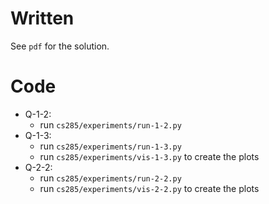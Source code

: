 # Written 

See `pdf` for the solution.

# Code

* Q-1-2: 
  * run `cs285/experiments/run-1-2.py`
* Q-1-3:
  * run `cs285/experiments/run-1-3.py`
  * run `cs285/experiments/vis-1-3.py` to create the plots
* Q-2-2:
  * run `cs285/experiments/run-2-2.py`
  * run `cs285/experiments/vis-2-2.py` to create the plots



